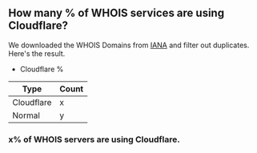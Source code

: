## How many % of WHOIS services are using Cloudflare?


We downloaded the WHOIS Domains from [IANA](https://www.iana.org) and filter out duplicates.
Here's the result.


[//]: # (start replacement)


- Cloudflare %

| Type | Count |
| --- | --- |
| Cloudflare | x |
| Normal | y |


### x% of WHOIS servers are using Cloudflare.
